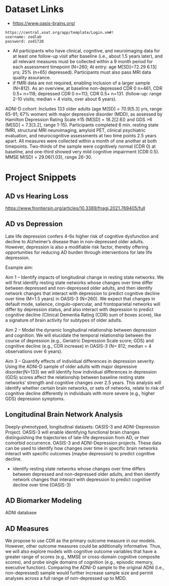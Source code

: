 # Dataset Links

+ https://www.oasis-brains.org/

```
https://central.xnat.org/app/template/Login.vm#!
username: zedlab
password: zed1728
```

+ All participants who have clinical, cognitive, and neuroimaging data for at least
one follow-up visit after baseline (i.e., about 1.5 years later), and all relevant measures must be collected within
a 9 month period for each assessment timepoint (N=260; At entry: age M[SD]=72.29 6.13] yrs; 25% (n=65)
depressed). Participants must also pass MRI data quality assurance.
+ if fMRI data are not required, enabling inclusion of a
larger sample (N=812). As an overview, at baseline non-depressed CDR 0 n=461, CDR 0.5+ n=118; depressed
CDR 0 n=113, CDR 0.5+ n=131. (follow-up: range 2-10 visits; median = 4 visits, over about 6 years).

ADNI-D cohort: Includes 133 older adults (age M[SD] = 70.9[5.3] yrs, range 65-91; 67% women) with
major depressive disorder (MDD), as assessed by Hamilton Depression Rating Scale ≥15 (M[SD] = 18.2[2.6])
and GDS >6 (M[SD] = 7.3[3.2], range 1-15). Participants completed 6 min. resting state fMRI, structural MRI
neuroimaging, amyloid PET, clinical psychiatric evaluation, and neurocognitive assessments at two time points
2.5 years apart. All measures were collected within a month of one another at both timepoints. Two-thirds of the
sample were cognitively normal (CDR 0) at baseline, and one-third showed very mild cognitive impairment
(CDR 0.5). MMSE M(SD) = 29.06(1.03), range 26-30.


# Project Snippets

## AD vs Hearing Loss
https://www.frontiersin.org/articles/10.3389/fnagi.2021.769405/full


## AD vs Depression

Late life depression confers 4-6x higher risk of cognitive dysfunction and decline to Alzheimer’s disease than in non-depressed older adults. However, depression is also a modifiable risk factor, thereby offering opportunities for reducing AD burden through interventions for late life depression.

Example aim:

Aim 1 – Identify impacts of longitudinal change in resting state networks. We will first identify
resting state networks whose changes over time differ between depressed and non-depressed older adults, and
then identify network changes that interact with depression to predict cognitive decline over time (M=1.5 years)
in OASIS-3 (N=260). We expect that changes in default mode, salience, cingulo-opercular, and frontoparietal
networks will differ by depression status, and also interact with depression to predict cognitive decline (Clinical
Dementia Rating (CDR) sum of boxes score), like a signature of brain activity for subtypes of older adults.

Aim 2 – Model the dynamic longitudinal relationship between depression and cognition. We will
elucidate the temporal relationship between the course of depression (e.g., Geriatric Depression Scale score;
GDS) and cognitive decline (e.g., CDR increase) in OASIS-3 (N= 812; median = 4 observations over 6 years).

Aim 3 – Quantify effects of individual differences in depression severity. Using the ADNI-D sample
of older adults with major depressive disorder(N=133) we will identify how individual differences in depression
(GDS) scores affect the relationship between baseline resting state networks’ strength and cognitive changes
over 2.5 years. This analysis will identify whether certain brain networks, or sets of networks, relate to risk of
cognitive decline differently in individuals with more severe (e.g., higher GDS) depression symptoms.

## Longitudinal Brain Network Analysis

Deeply-phenotyped, longitudinal datasets: OASIS-3 and ADNI-Depression Project. OASIS-3 will enable identifying functional brain changes distinguishing the trajectories of late-life depression from AD, or their comorbid occurrence.
OASIS-3 and ADNI-Depression projects. These data can be used to identify how changes over time in specific brain networks interact with specific outcomes (maybe depression) to predict cognitive decline. 

+ identify resting state networks whose changes over time differs between depressed and non-depressed older adults, and then identify network changes that interact with depression to predict cognitive decline over time (OASIS-3)


## AD Biomarker Modeling

ADNI database

## AD Measures

We propose to use CDR as the primary outcome measure in our
models. However, other outcome measures could be additionally informative. Thus, we will also explore
models with cognitive outcome variables that have a greater range of scores (e.g., MMSE or cross-domain
cognitive composite scores), and probe single domains of cognition (e.g., episodic memory, executive function).
Comparing the ADNI-D sample to the original ADNI (i.e., non-depressed) sample would further
increase sample size and permit analyses across a full range of non-depressed up to MDD.


